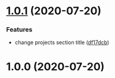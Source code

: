 <a name="1.0.1"></a>
# [1.0.1](https://github.com/tkirshboim/jsonresume-theme-ravgift/compare/v1.0.0...v1.0.1) (2020-07-20)

### Features
* change projects section title ([df17dcb](https://github.com/tkirshboim/jsonresume-theme-ravgift/commit/df17dcb))

<a name="1.0.0"></a>
# 1.0.0 (2020-07-20)

